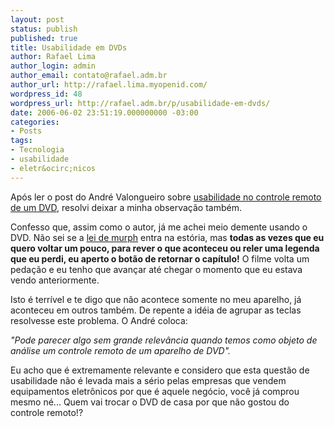 ```yaml
---
layout: post
status: publish
published: true
title: Usabilidade em DVDs
author: Rafael Lima
author_login: admin
author_email: contato@rafael.adm.br
author_url: http://rafael.lima.myopenid.com/
wordpress_id: 48
wordpress_url: http://rafael.adm.br/p/usabilidade-em-dvds/
date: 2006-06-02 23:51:19.000000000 -03:00
categories:
- Posts
tags:
- Tecnologia
- usabilidade
- eletr&ocirc;nicos
---
```

Ap&oacute;s ler o post do Andr&eacute; Valongueiro sobre <a title="Ver o post (nova janela)" target="_blank" href="http://valongueiro.blogspot.com/2006/05/usurios-dementes-e-usabilidade-uma.html">usabilidade no controle remoto de um DVD</a>, resolvi deixar a minha observa&ccedil;&atilde;o tamb&eacute;m.

Confesso que, assim como o autor, j&aacute; me achei meio demente usando o DVD. N&atilde;o sei se a <a title="Leis de murph (nova janela)" target="_blank" href="http://www.oriodejaneiro.com/leimurph.htm">lei de murph</a> entra na est&oacute;ria, mas <span style="font-weight: bold">todas as vezes que eu quero voltar um pouco, para rever o que aconteceu ou reler uma legenda que eu perdi, eu aperto o bot&atilde;o de retornar o cap&iacute;tulo!</span> O filme volta um peda&ccedil;&atilde;o e eu tenho que avan&ccedil;ar at&eacute; chegar o momento que eu estava vendo anteriormente.

Isto &eacute; terr&iacute;vel e te digo que n&atilde;o acontece somente no meu aparelho, j&aacute; aconteceu em outros tamb&eacute;m. De repente a id&eacute;ia de agrupar as teclas resolvesse este problema.
O Andr&eacute; coloca:

<em>"Pode parecer algo sem grande relev&acirc;ncia quando temos como objeto de an&aacute;lise um controle remoto de um aparelho de DVD".</em>

Eu acho que &eacute; extremamente relevante e considero que esta quest&atilde;o de usabilidade n&atilde;o &eacute; levada mais a s&eacute;rio pelas empresas que vendem equipamentos eletr&ocirc;nicos por que &eacute; aquele neg&oacute;cio, voc&ecirc; j&aacute; comprou mesmo n&eacute;... Quem vai trocar o DVD de casa por que n&atilde;o gostou do controle remoto!?
